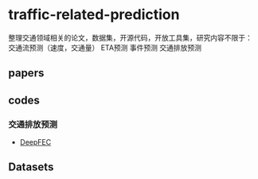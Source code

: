 # traffic-related-prediction
整理交通领域相关的论文，数据集，开源代码，开放工具集，研究内容不限于：
交通流预测（速度，交通量）
ETA预测
事件预测
交通排放预测

## papers

## codes
### 交通排放预测
 * [DeepFEC](https://github.com/ElmiSay/DeepFEC)

## Datasets
